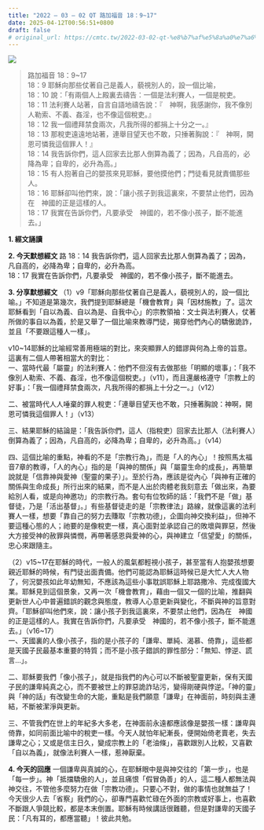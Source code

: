 ```yaml
---
title: "2022 – 03 – 02 QT 路加福音 18：9~17"
date: 2025-04-12T00:56:51+0800
draft: false
# original_url: https://cmtc.tw/2022-03-02-qt-%e8%b7%af%e5%8a%a0%e7%a6%8f%e9%9f%b3-18%ef%bc%9a917
---
```


![](/images/qt.jpg)
> 路加福音 18：9\~17  
> 18：9 耶穌向那些仗著自己是義人，藐視別人的，設一個比喻，  
> 18：10 說：「有兩個人上殿裏去禱告：一個是法利賽人，一個是稅吏。  
> 18：11 法利賽人站著，自言自語地禱告說：『　神啊，我感謝你，我不像別人勒索、不義、姦淫，也不像這個稅吏。』  
> 18：12 我一個禮拜禁食兩次，凡我所得的都捐上十分之一。』  
> 18：13 那稅吏遠遠地站著，連舉目望天也不敢，只捶著胸說：『　神啊，開恩可憐我這個罪人！』  
> 18：14 我告訴你們，這人回家去比那人倒算為義了；因為，凡自高的，必降為卑；自卑的，必升為高。」  
> 18：15 有人抱著自己的嬰孩來見耶穌，要他摸他們；門徒看見就責備那些人。  
> 18：16 耶穌卻叫他們來，說：「讓小孩子到我這裏來，不要禁止他們，因為在　神國的正是這樣的人。  
> 18：17 我實在告訴你們，凡要承受　神國的，若不像小孩子，斷不能進去。」

**1. 經文誦讀**

**2.  今天默想經文**
路 18：14 我告訴你們，這人回家去比那人倒算為義了；因為，凡自高的，必降為卑；自卑的，必升為高。  
18：17 我實在告訴你們，凡要承受　神國的，若不像小孩子，斷不能進去。

**3. 分享默想經文**
（1）v9「耶穌向那些仗著自己是義人，藐視別人的，設一個比喻。」不知道是第幾次，我們提到耶穌總是「機會教育」與「因材施教」了。這次耶穌看到「自以為義、自以為是、自我中心」的宗教領袖：文士與法利賽人，仗著所做的事自以為義，於是又舉了一個比喻來教導門徒，揭穿他們內心的驕傲詭詐，並且「不要跟這種人一樣」。

v10\~14耶穌的比喻經常善用極端的對比，來突顯罪人的錯謬與何為上帝的旨意。這裏有二個人帶著相當大的對比：  
一、當時代最「屬靈」的法利賽人：他們不但沒有去做那些「明顯的壞事」：「我不像別人勒索、不義、姦淫，也不像這個稅吏。」（v11），而且還嚴格遵守「宗教上的好事」：「我一個禮拜禁食兩次，凡我所得的都捐上十分之一。」（v12）

二、被當時代人人唾棄的罪人稅吏：「連舉目望天也不敢，只捶著胸說：神啊，開恩可憐我這個罪人！」（v13）

三、結果耶穌的結論是：「我告訴你們，這人（指稅吏）回家去比那人（法利賽人）倒算為義了；因為，凡自高的，必降為卑；自卑的，必升為高。」（v14）

四、這個比喻的重點，神看的不是「宗教行為」，而是「人的內心」！按照馬太福音7章的教導，「人的內心」指的是「與神的關係」與「屬靈生命的成長」，再簡單說就是「信靠神與愛神（聖靈的果子）」。至於行為，應該是從內心「與神有正確的關係與生命成長」所行出來的結果，而不是人出於肉體老我刻意去「做出來，為要給別人看，或是向神邀功」的宗教行為。套句有位牧師的話：「我們不是「做」基督徒，乃是「活出基督」。」有些基督徒走的是「宗教律法」路線，就像這裏的法利賽人一樣，想要「靠自己的努力去賺取「宗教功德」，企圖向神交換利益」，但神不要這種心態的人；祂要的是像稅吏一樣，真心面對並承認自己的敗壞與罪惡，然後大方接受神的赦罪與憐憫，再帶著感恩與愛神的心，與神建立「信望愛」的關係，忠心來跟隨主。

（2）v15\~17在耶穌的時代，一般人的風氣都輕視小孩子，甚至當有人抱嬰孩想要親近耶穌的時候，有門徒出面責備。他們可能認為耶穌這時候已是大忙人大人物了，何況嬰孩如此年幼無知，不應該為這些小事耽誤耶穌上耶路撒冷、完成復國大業。耶穌見到這個景象，又再一次「機會教育」，藉由一個又一個的比喻，推翻與更新世人心中普遍錯誤的觀念與態度，教導人心意更新與變化，不斷與神的旨意對齊。「耶穌卻叫他們來，說：讓小孩子到我這裏來，不要禁止他們，因為在　神國的正是這樣的人。我實在告訴你們，凡要承受　神國的，若不像小孩子，斷不能進去。」（v16\~17）  
一、天國裏的人像小孩子，指的是小孩子的「謙卑、單純、渴慕、倚靠」，這些都是天國子民最基本重要的特質；而不是小孩子錯誤的罪性部分：「無知、悖逆、謊言…」。

二、耶穌要我們「像小孩子」，就是指我們的內心可以不斷被聖靈更新，保有天國子民的謙卑純真之心，而不要被世上的罪惡詭詐玷污，變得剛硬與悖逆。「神的靈」與「神的話」有改變生命的大能，重點是我們願意「謙卑」在神面前，時刻與主連結，不斷被潔淨與更新。

三、不管我們在世上的年紀多大多老，在神面前永遠都應該像是嬰孩一樣：謙卑與倚靠，如同前面比喻中的稅吏一樣。今天人就怕年紀漸長，便開始倚老賣老，失去謙卑之心；又或是信主日久，變成宗教上的「老油條」，喜歡跟別人比較，又喜歡「自以為義」，就像法利賽人一樣，惹神厭棄。

**4. 今天的回應**
一個謙卑與真誠的心，在耶穌眼中是與神交往的「第一步」，也是「每一步」。神「抵擋驕傲的人」，並且痛恨「假冒偽善」的人，這二種人都無法與神交往，不管他多麼努力在做「宗教功德」。只要心不對，做的事情也就無益了！今天很少人去「省察」我們的心，卻專門喜歡忙碌在外面的宗教或好事上，也喜歡不斷跟人爭競比較，都是本末倒置。耶穌有時候講話很難聽，但是對謙卑的天國子民：「凡有耳的，都應當聽」！彼此共勉。
